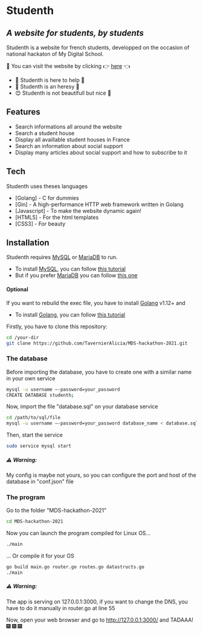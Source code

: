 # Studenth
## _A website for students, by students_

Studenth is a website for french students, developped on the occasion of national hackaton
of My Digital School.

:star2: You can visit the website by clicking :point_right: [here](http://ec2-15-236-205-10.eu-west-3.compute.amazonaws.com) :point_left:

- :wave: Studenth is here to help :wave:
- :imp: Studenth is an heresy :imp:
- :blush: Studenth is not beautifull but nice :kiss:

## Features

- Search informations all around the website
- Search a student house
- Display all availlable student houses in France
- Search an information about social support
- Display many articles about social support and how to subscribe to it

## Tech

Studenth uses theses languages

- [Golang] - C for dummies
- [Gin] - A high-performance HTTP web framework written in Golang
- [Javascript] - To make the website dynamic again!
- [HTML5] - For the html templates
- [CSS3] - For beauty

## Installation

Studenth requires [MySQL](https://www.mysql.com) or [MariaDB](https://mariadb.org) to run.

- To install [MySQL](https://www.mysql.com), you can follow [this tutorial](https://dev.mysql.com/doc/mysql-installation-excerpt/5.7/en/)
- But if you prefer [MariaDB](https://mariadb.org) you can follow [this one](https://mariadb.com/kb/en/getting-installing-and-upgrading-mariadb/)

#### Optional
If you want to rebuild the exec file, you have to install [Golang](https://golang.org/) v1.12+ and
- To install [Golang](https://golang.org/), you can follow [this tutorial](https://golang.org/doc/install)

Firstly, you have to clone this repository:
```sh
cd /your-dir
git clone https://github.com/TavernierAlicia/MDS-hackathon-2021.git
```

### The database

Before importing the database, you have to create one with a similar name in your own service
```sh
mysql -u username –-password=your_password 
CREATE DATABASE studenth;
```

Now, import the file "database.sql" on your database service
```sh
cd /path/to/sql/file
mysql -u username –-password=your_password database_name < database.sql 
```

Then, start the service
```sh
sudo service mysql start
```

##### :warning: Warning: 
My config is maybe not yours, so you can configure the port and host of the database in "conf.json" file

### The program
Go to the folder "MDS-hackathon-2021"
```sh
cd MDS-hackathon-2021
```

Now you can launch the program compiled for Linux OS...
```sh
./main
```

... Or compile it for your OS

```sh
go build main.go router.go routes.go datastructs.go
./main
```
##### :warning: Warning: 
The app is serving on 127.0.0.1:3000, if you want to change the DNS, you have to do it manually in router.go at line 55

Now, open your web browser and go to http://127.0.0.1:3000/ and TADAAA! :fireworks: :fireworks: :fireworks:
